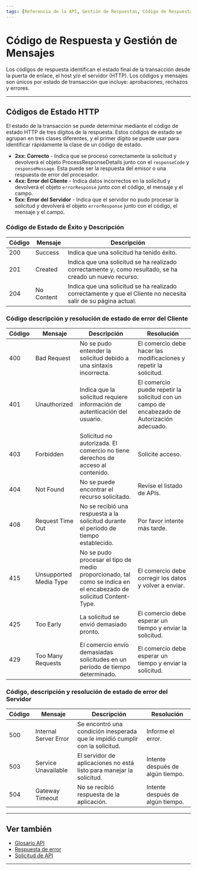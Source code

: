 ```yaml
---
tags: [Referencia de la API, Gestión de Respuestas, Código de Respuesta, Código de Estado HTTP]
---
```


# Código de Respuesta y Gestión de Mensajes

Los códigos de respuesta identifican el estado final de la transacción desde la puerta de enlace, el host y/o el servidor (HTTP). Los códigos y mensajes son únicos por estado de transacción que incluye: aprobaciones, rechazos y errores.

---

## Códigos de Estado HTTP

El estado de la transacción se puede determinar mediante el código de estado HTTP de tres dígitos de la respuesta. Estos códigos de estado se agrupan en tres clases diferentes, y el primer dígito se puede usar para identificar rápidamente la clase de un código de estado.

- **2xx: Correcto** - Indica que se procesó correctamente la solicitud y devolverá el objeto ProcessResponseDetails junto con el `responseCode` y  `responseMessage`. Esta puede ser la respuesta del emisor o una respuesta de error del procesador.
- **4xx: Error del Cliente** - Indica datos incorrectos en la solicitud y devolverá el objeto `errorResponse` junto con el código, el mensaje y el campo.
- **5xx: Error del Servidor**  - Indica que el servidor no pudo procesar la solicitud y devolverá el objeto `errorResponse` junto con el código, el mensaje y el campo.

<!--
type: tab
titles: 2xx, 4xx, 5xx
-->

### Código de Estado de Éxito y Descripción

| Código | Mensaje          | Descripción                                                                                                    |
|--------|------------------|----------------------------------------------------------------------------------------------------------------|
| 200    | Success          | Indica que una solicitud ha tenido éxito.                                                                      |
| 201    | Created          | Indica que una solicitud se ha realizado correctamente y, como resultado, se ha creado un nuevo recurso.       |
| 204    | No Content       | Indica que una solicitud se ha realizado correctamente y que el Cliente no necesita salir de su página actual. |


<!--
type: tab
-->

### Código descripción y resolución de estado de error del Cliente

| Código | Mensaje                | Descripción                                                                                                        | Resolución                                                                                  |
|--------|------------------------|--------------------------------------------------------------------------------------------------------------------|---------------------------------------------------------------------------------------------|
| 400    | Bad Request            | No se pudo entender la solicitud debido a una sintaxis incorrecta.                                                 | El comercio debe hacer las modificaciones y repetir la solicitud.                           |
| 401    | Unauthorized           | Indica que la solicitud requiere información de autenticación del usuario.                                         | El comercio puede repetir la solicitud con un campo de encabezado de Autorización adecuado. |
| 403    | Forbidden              | Solicitud no autorizada. El comercio no tiene derechos de acceso al contenido.                                     | Solicite acceso.                                                                            |
| 404    | Not Found              | No se puede encontrar el recurso solicitado.                                                                       | Revise el listado de APIs.                                                                  |
| 408    | Request Time Out       | No se recibió una respuesta a la solicitud durante el período de tiempo establecido.                               | Por favor intente más tarde.                                                                |
| 415    | Unsupported Media Type | No se pudo procesar el tipo de medio proporcionado, tal como se indica en el encabezado de solicitud Content-Type. | El comercio debe corregir los datos y volver a enviar.                                      |
| 425    | Too Early              | La solicitud se envió demasiado pronto.                                                                            | El comercio debe esperar un tiempo y enviar la solicitud.                                   |
| 429    | Too Many Requests      | El comercio envío demasiadas solicitudes en un período de tiempo determinado.                                      | El comercio debe esperar un tiempo y enviar la solicitud.                                   |
<!--
type: tab
-->

### Código, descripción y resolución de estado de error del Servidor
| Código | Mensaje               | Descripción                                                                   | Resolución                       |
|--------|-----------------------|-------------------------------------------------------------------------------|----------------------------------|
| 500    | Internal Server Error | Se encontró una condición inesperada que le impidió cumplir con la solicitud. | Informe el error.                |
| 503    | Service Unavailable   | El servidor de aplicaciones no está listo para manejar la solicitud.          | Intente después de algún tiempo. |
| 504    | Gateway Timeout       | No se recibió respuesta de la aplicación.                                     | Intente después de algún tiempo. |

<!-- type: tab-end -->

---

## Ver también

- [Glosario API](?path=docs/spanish/referencia-api/glosario-api.md)
- [Respuesta de error](?path=docs/spanish/referencia-api/respuesta-error.md)
- [Solicitud de API](?path=docs//spanish/referencia-api/solicitud-api.md)

---
